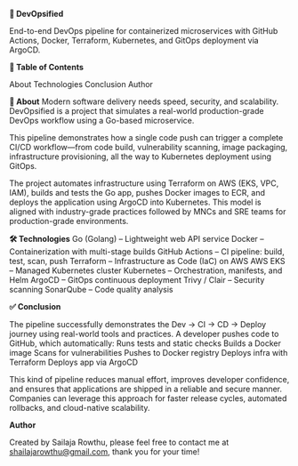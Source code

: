 **🚀 DevOpsified**

End-to-end DevOps pipeline for containerized microservices with GitHub Actions, Docker, Terraform, Kubernetes, and GitOps deployment via ArgoCD.

**📑 Table of Contents**

About
Technologies
Conclusion
Author


**📌 About**
Modern software delivery needs speed, security, and scalability. DevOpsified is a project that simulates a real-world production-grade DevOps workflow using a Go-based microservice.

This pipeline demonstrates how a single code push can trigger a complete CI/CD workflow—from code build, vulnerability scanning, image packaging, infrastructure provisioning, all the way to Kubernetes deployment using GitOps.

The project automates infrastructure using Terraform on AWS (EKS, VPC, IAM), builds and tests the Go app, pushes Docker images to ECR, and deploys the application using ArgoCD into Kubernetes. This model is aligned with industry-grade practices followed by MNCs and SRE teams for production-grade environments.


**🛠 Technologies**
Go (Golang) – Lightweight web API service
Docker – Containerization with multi-stage builds
GitHub Actions – CI pipeline: build, test, scan, push
Terraform – Infrastructure as Code (IaC) on AWS
AWS EKS – Managed Kubernetes cluster
Kubernetes – Orchestration, manifests, and Helm
ArgoCD – GitOps continuous deployment
Trivy / Clair – Security scanning
SonarQube – Code quality analysis


**✅ Conclusion**

The pipeline successfully demonstrates the Dev → CI → CD → Deploy journey using real-world tools and practices. A developer pushes code to GitHub, which automatically:
Runs tests and static checks
Builds a Docker image
Scans for vulnerabilities
Pushes to Docker registry
Deploys infra with Terraform
Deploys app via ArgoCD

This kind of pipeline reduces manual effort, improves developer confidence, and ensures that applications are shipped in a reliable and secure manner.
Companies can leverage this approach for faster release cycles, automated rollbacks, and cloud-native scalability.

**Author**

Created by Sailaja Rowthu, please feel free to contact me at shailajarowthu@gmail.com, thank you for your time!
